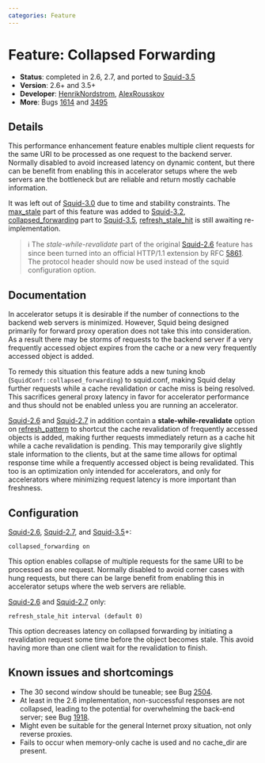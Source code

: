 ```yaml
---
categories: Feature
---
```

# Feature: Collapsed Forwarding

- **Status**: completed in 2.6, 2.7, and ported to
    [Squid-3.5](/Releases/Squid-3.5)
- **Version**: 2.6+ and 3.5+
- **Developer**:
    [HenrikNordstrom](/HenrikNordstrom),
    [AlexRousskov](/AlexRousskov)
- **More**: Bugs
    [1614](https://bugs.squid-cache.org/show_bug.cgi?id=1614) and
    [3495](https://bugs.squid-cache.org/show_bug.cgi?id=3495)

## Details

This performance enhancement feature enables multiple client requests
for the same URI to be processed as one request to the backend server.
Normally disabled to avoid increased latency on dynamic content, but
there can be benefit from enabling this in accelerator setups where the
web servers are the bottleneck but are reliable and return mostly
cachable information.

It was left out of [Squid-3.0](/Releases/Squid-3.0)
due to time and stability constraints. The
[max_stale](http://www.squid-cache.org/Doc/config/max_stale) part of
this feature was added to
[Squid-3.2](/Releases/Squid-3.2),
[collapsed_forwarding](http://www.squid-cache.org/Doc/config/collapsed_forwarding)
part to [Squid-3.5](/Releases/Squid-3.5),
[refresh_stale_hit](http://www.squid-cache.org/Doc/config/refresh_stale_hit)
is still awaiting re-implementation.

> :information_source:
    The *stale-while-revalidate* part of the original
    [Squid-2.6](/Releases/Squid-2.6)
    feature has since been turned into an official HTTP/1.1 extension by
    RFC [5861](https://tools.ietf.org/rfc/rfc5861). The protocol header
    should now be used instead of the squid configuration option.

## Documentation

In accelerator setups it is desirable if the number of connections to
the backend web servers is minimized. However, Squid being designed
primarily for forward proxy operation does not take this into
consideration. As a result there may be storms of requests to the
backend server if a very frequently accessed object expires from the
cache or a new very frequently accessed object is added.

To remedy this situation this feature adds a new tuning knob
(`SquidConf::collapsed_forwarding`)
to squid.conf, making Squid delay further requests while a cache
revalidation or cache miss is being resolved. This sacrifices general
proxy latency in favor for accelerator performance and thus should not
be enabled unless you are running an accelerator.

[Squid-2.6](/Releases/Squid-2.6) and
[Squid-2.7](/Releases/Squid-2.7)
in addition contain a **stale-while-revalidate** option on
[refresh_pattern](http://www.squid-cache.org/Doc/config/refresh_pattern)
to shortcut the cache revalidation of frequently accessed objects is
added, making further requests immediately return as a cache hit while a
cache revalidation is pending. This may temporarily give slightly stale
information to the clients, but at the same time allows for optimal
response time while a frequently accessed object is being revalidated.
This too is an optimization only intended for accelerators, and only for
accelerators where minimizing request latency is more important than
freshness.

## Configuration

[Squid-2.6](/Releases/Squid-2.6),
[Squid-2.7](/Releases/Squid-2.7),
and
[Squid-3.5](/Releases/Squid-3.5)+:

    collapsed_forwarding on

This option enables collapse of multiple requests for the same URI to be
processed as one request. Normally disabled to avoid corner cases with
hung requests, but there can be large benefit from enabling this in
accelerator setups where the web servers are reliable.

[Squid-2.6](/Releases/Squid-2.6) and
[Squid-2.7](/Releases/Squid-2.7)
only:

    refresh_stale_hit interval (default 0)

This option decreases latency on collapsed forwarding by initiating a
revalidation request some time before the object becomes stale. This
avoid having more than one client wait for the revalidation to finish.

## Known issues and shortcomings

- The 30 second window should be tuneable; see Bug
    [2504](https://bugs.squid-cache.org/show_bug.cgi?id=2504).
- At least in the 2.6 implementation, non-successful responses are not
    collapsed, leading to the potential for overwhelming the back-end
    server; see Bug
    [1918](https://bugs.squid-cache.org/show_bug.cgi?id=1918).
- Might even be suitable for the general Internet proxy situation, not
    only reverse proxies.
- Fails to occur when memory-only cache is used and no cache_dir are
    present.
